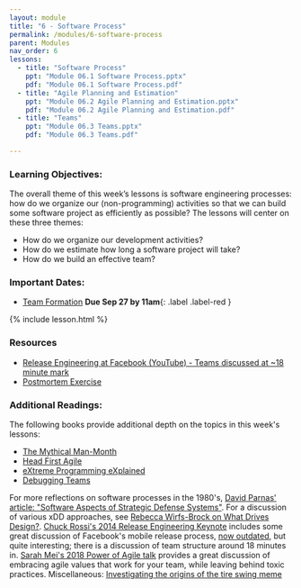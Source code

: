 ```yaml
---
layout: module
title: "6 - Software Process"
permalink: /modules/6-software-process
parent: Modules
nav_order: 6
lessons: 
  - title: "Software Process"
    ppt: "Module 06.1 Software Process.pptx"
    pdf: "Module 06.1 Software Process.pdf"
  - title: "Agile Planning and Estimation"
    ppt: "Module 06.2 Agile Planning and Estimation.pptx"
    pdf: "Module 06.2 Agile Planning and Estimation.pdf"
  - title: "Teams"
    ppt: "Module 06.3 Teams.pptx"
    pdf: "Module 06.3 Teams.pdf"

---
```

### Learning Objectives:
The overall theme of this week’s lessons is software engineering processes: how do we organize our (non-programming) activities so that we can build some software project as efficiently as possible? The lessons will center on these three themes:

  * How do we organize our development activities?
  * How do we estimate how long a software project will take?
  * How do we build an effective team?



### Important Dates:
* [Team Formation](https://northeastern.instructure.com/courses/152706/assignments/2007347)  **Due Sep 27 by 11am**{: .label .label-red }

{% include lesson.html %}

### Resources
* [Release Engineering at Facebook (YouTube) - Teams discussed at ~18 minute mark](https://www.youtube.com/watch?v=Nffzkkdq7GM)
* [Postmortem Exercise](https://docs.google.com/document/d/1ob0dfG_gefr_gQ8kbKr0kS4XpaKbc0oVAk4Te9tbDqM/edit)

### Additional Readings:
The following books provide additional depth on the topics in this week's lessons:
* [The Mythical Man-Month](https://learning.oreilly.com/library/view/mythical-man-month-the/0201835959/)
* [Head First Agile](https://learning.oreilly.com/library/view/head-first-agile/9781491944684/)
* [eXtreme Programming eXplained](https://learning.oreilly.com/library/view/extreme-programming-explained/0201616416/)
* [Debugging Teams](https://learning.oreilly.com/library/view/debugging-teams/9781491932049/)

For more reflections on software processes in the 1980's, [David Parnas' article: "Software Aspects of Strategic Defense Systems"](https://web.stanford.edu/class/cs99r/readings/parnas1.pdf). For a discussion of various xDD approaches, see [Rebecca Wirfs-Brock on What Drives Design?](https://vimeo.com/7722463). [Chuck Rossi's 2014 Release Engineering Keynote](https://www.youtube.com/watch?v=Nffzkkdq7GM) includes some great discussion of Facebook's mobile release process, [now outdated](https://research.facebook.com/publications/continuous-deployment-of-mobile-software-at-facebook-showcase/), but quite interesting; there is a discussion of team structure around 18 minutes in. [Sarah Mei's 2018 Power of Agile talk](https://www.youtube.com/watch?v=YL-6RCTywbc) provides a great discussion of embracing agile values that work for your team, while leaving behind toxic practices. Miscellaneous: [Investigating the origins of the tire swing meme](https://www.businessballs.com/amusement-stress-relief/tree-swing-cartoon-pictures-early-versions/)
